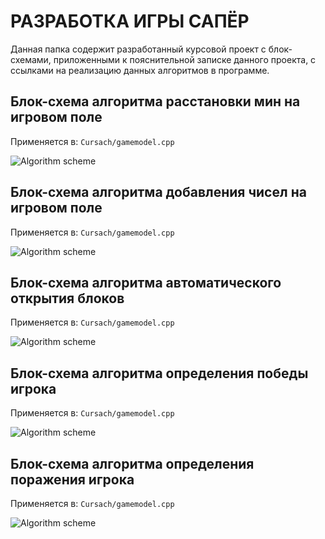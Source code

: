 # РАЗРАБОТКА ИГРЫ САПЁР

Данная папка содержит разработанный курсовой проект с блок-схемами, приложенными к пояснительной записке данного проекта, с ссылками на реализацию данных алгоритмов в программе. 

## Блок-схема алгоритма расстановки мин на игровом поле

Применяется в: `Cursach/gamemodel.cpp`

![Algorithm scheme](Schemes/1.jpg)

## Блок-схема алгоритма добавления чисел на игровом поле

Применяется в: `Cursach/gamemodel.cpp`

![Algorithm scheme](Schemes/2.jpg)

## Блок-схема алгоритма автоматического открытия блоков

Применяется в: `Cursach/gamemodel.cpp`

![Algorithm scheme](Schemes/3.jpg)

## Блок-схема алгоритма определения победы игрока

Применяется в: `Cursach/gamemodel.cpp`

![Algorithm scheme](Schemes/4.jpg)

## Блок-схема алгоритма определения поражения игрока

Применяется в: `Cursach/gamemodel.cpp`

![Algorithm scheme](Schemes/5.jpg)
